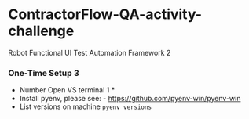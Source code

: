 # ContractorFlow-QA-activity-challenge
Robot Functional UI Test Automation Framework 2

###   One-Time Setup   3

* Number  Open VS terminal 1 *
* Install pyenv, please see:  - https://github.com/pyenv-win/pyenv-win <br> 
* List versions on machine ```pyenv versions```




